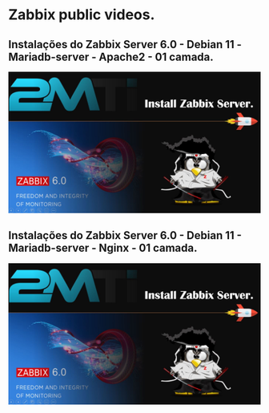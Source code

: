 # Zabbix public videos.

## Instalações do Zabbix Server 6.0 - Debian 11 -Mariadb-server - Apache2 - 01 camada.

[![Zabbix Expert Bootcamp - Debian 11 Required Installations - Zabbix server 6.0 - 01 camada](https://github.com/MagnoMonteCerqueira/Zabbix/blob/master/Tutoriais/Instala%C3%A7%C3%B5es/Zabbix_6.0/Imgs/capa.JPG)](https://www.youtube.com/watch?v=hDlEMOlffP8)


## Instalações do Zabbix Server 6.0 - Debian 11 - Mariadb-server - Nginx - 01 camada.

[![Zabbix Expert Bootcamp - Debian 11 Required Installations - Zabbix server 6.0 - 01 camada](https://github.com/MagnoMonteCerqueira/Zabbix/blob/master/Tutoriais/Instala%C3%A7%C3%B5es/Zabbix_6.0/Imgs/capa.JPG)](https://www.youtube.com/watch?v=9GS_WD6D4U4)
